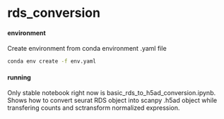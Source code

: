 # rds_conversion


#### environment

Create environment from conda environment .yaml file
```bash
conda env create -f env.yaml
```


#### running

Only stable notebook right now is basic_rds_to_h5ad_conversion.ipynb. Shows how to convert seurat RDS object into scanpy .h5ad object while transfering counts and sctransform normalized expression.
